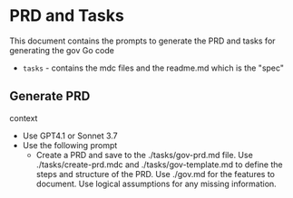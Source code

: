 # PRD and Tasks

This document contains the prompts to generate the PRD and tasks for generating the gov Go code

- `tasks` - contains the mdc files and the readme.md which is the "spec"

## Generate PRD

context
- Use GPT4.1 or Sonnet 3.7
- Use the following prompt
  - Create a PRD and save to the ./tasks/gov-prd.md file. Use ./tasks/create-prd.mdc and ./tasks/gov-template.md to define the steps and structure of the PRD. Use ./gov.md for the features to document. Use logical assumptions for any missing information.
